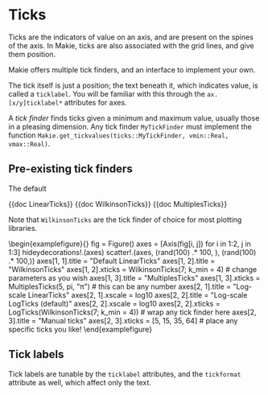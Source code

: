 # Ticks

Ticks are the indicators of value on an axis, and are present on the spines of the axis.  In Makie, ticks are also associated with the grid lines, and give them position.

Makie offers multiple tick finders, and an interface to implement your own.

The tick itself is just a position; the text beneath it, which indicates value, is called a `ticklabel`.  You will be familiar with this through the `ax.[x/y]ticklabel*` attributes for axes.

A _tick finder_ finds ticks given a minimum and maximum value, usually those in a pleasing dimension.  Any tick finder `MyTickFinder` must implement the function `Makie.get_tickvalues(ticks::MyTickFinder, vmin::Real, vmax::Real)`.

## Pre-existing tick finders

The default 

{{doc LinearTicks}}
{{doc WilkinsonTicks}}
{{doc MultiplesTicks}}

Note that `WilkinsonTicks` are the tick finder of choice for most plotting libraries.


\begin{examplefigure}{}
fig = Figure()
axes = [Axis(fig[i, j]) for i in 1:2, j in 1:3]
hideydecorations!.(axes)
scatter!.(axes, (rand(100) .* 100, ), (rand(100) .* 100,))
axes[1, 1].title = "Default LinearTicks"
axes[1, 2].title = "WilkinsonTicks"
axes[1, 2].xticks = WilkinsonTicks(7; k_min = 4) # change parameters as you wish
axes[1, 3].title = "MultiplesTicks"
axes[1, 3].xticks = MultiplesTicks(5, pi, "π") # this can be any number
axes[2, 1].title = "Log-scale LinearTicks"
axes[2, 1].xscale = log10
axes[2, 2].title = "Log-scale LogTicks (default)"
axes[2, 2].xscale = log10
axes[2, 2].xticks = LogTicks(WilkinsonTicks(7; k_min = 4)) # wrap any tick finder here
axes[2, 3].title = "Manual ticks"
axes[2, 3].xticks = [5, 15, 35, 64] # place any specific ticks you like!
\end{examplefigure}

## Tick labels

Tick labels are tunable by the `ticklabel` attributes, and the `tickformat` attribute as well, which affect only the text.
